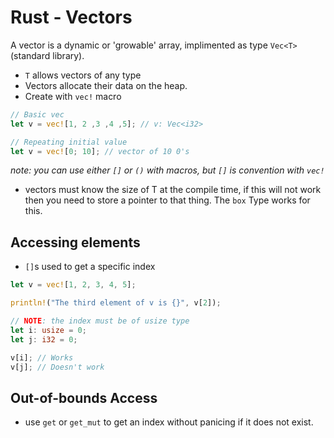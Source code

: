 # Rust - Vectors

A vector is a dynamic or 'growable' array, implimented as type `Vec<T>` (standard library).
- `T` allows vectors of any type
- Vectors allocate their data on the heap.
- Create with `vec!` macro
```rust
// Basic vec
let v = vec![1, 2 ,3 ,4 ,5]; // v: Vec<i32>

// Repeating initial value
let v = vec![0; 10]; // vector of 10 0's
```
*note: you can use either `[]` or `()` with macros, but `[]` is convention with `vec!`*
- vectors must know the size of T at the compile time, if this will not work then you need to store a pointer to that thing. The `box` Type works for this.

## Accessing elements
- `[]`s used to get a specific index
```rust
let v = vec![1, 2, 3, 4, 5];

println!("The third element of v is {}", v[2]);

// NOTE: the index must be of usize type
let i: usize = 0;
let j: i32 = 0;

v[i]; // Works
v[j]; // Doesn't work
```

## Out-of-bounds Access
- use `get` or `get_mut` to get an index without panicing if it does not exist.